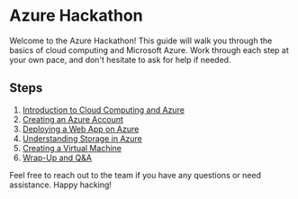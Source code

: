 # Azure Hackathon

Welcome to the Azure Hackathon! This guide will walk you through the basics of cloud computing and Microsoft Azure. Work through each step at your own pace, and don't hesitate to ask for help if needed.

## Steps

1. [Introduction to Cloud Computing and Azure](https://samcopsey-phoenix.github.io/azhackathon/step1)
2. [Creating an Azure Account](https://samcopsey-phoenix.github.io/azhackathon/step2)
3. [Deploying a Web App on Azure](https://samcopsey-phoenix.github.io/azhackathon/step3)
4. [Understanding Storage in Azure](https://samcopsey-phoenix.github.io/azhackathon/step4)
5. [Creating a Virtual Machine](https://samcopsey-phoenix.github.io/azhackathon/step5)
6. [Wrap-Up and Q&A](https://samcopsey-phoenix.github.io/azhackathon/step6)

Feel free to reach out to the team if you have any questions or need assistance. Happy hacking!

